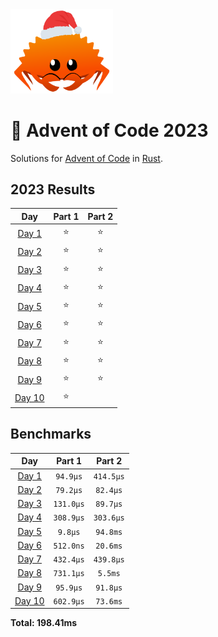 <img src="./.assets/christmas_ferris.png" width="164">

# 🎄 Advent of Code 2023

Solutions for [Advent of Code](https://adventofcode.com/) in [Rust](https://www.rust-lang.org/).

<!--- advent_readme_stars table --->
## 2023 Results

| Day | Part 1 | Part 2 |
| :---: | :---: | :---: |
| [Day 1](https://adventofcode.com/2023/day/1) | ⭐ | ⭐ |
| [Day 2](https://adventofcode.com/2023/day/2) | ⭐ | ⭐ |
| [Day 3](https://adventofcode.com/2023/day/3) | ⭐ | ⭐ |
| [Day 4](https://adventofcode.com/2023/day/4) | ⭐ | ⭐ |
| [Day 5](https://adventofcode.com/2023/day/5) | ⭐ | ⭐ |
| [Day 6](https://adventofcode.com/2023/day/6) | ⭐ | ⭐ |
| [Day 7](https://adventofcode.com/2023/day/7) | ⭐ | ⭐ |
| [Day 8](https://adventofcode.com/2023/day/8) | ⭐ | ⭐ |
| [Day 9](https://adventofcode.com/2023/day/9) | ⭐ | ⭐ |
| [Day 10](https://adventofcode.com/2023/day/10) | ⭐ |   |
<!--- advent_readme_stars table --->

<!--- benchmarking table --->
## Benchmarks

| Day | Part 1 | Part 2 |
| :---: | :---: | :---:  |
| [Day 1](./src/bin/01.rs) | `94.9µs` | `414.5µs` |
| [Day 2](./src/bin/02.rs) | `79.2µs` | `82.4µs` |
| [Day 3](./src/bin/03.rs) | `131.0µs` | `89.7µs` |
| [Day 4](./src/bin/04.rs) | `308.9µs` | `303.6µs` |
| [Day 5](./src/bin/05.rs) | `9.8µs` | `94.8ms` |
| [Day 6](./src/bin/06.rs) | `512.0ns` | `20.6ms` |
| [Day 7](./src/bin/07.rs) | `432.4µs` | `439.8µs` |
| [Day 8](./src/bin/08.rs) | `731.1µs` | `5.5ms` |
| [Day 9](./src/bin/09.rs) | `95.9µs` | `91.8µs` |
| [Day 10](./src/bin/10.rs) | `602.9µs` | `73.6ms` |

**Total: 198.41ms**
<!--- benchmarking table --->
